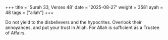 +++
title = 'Surah 33, Verses 48'
date = '2025-08-27'
weight = 3581
ayah = 48
tags = ["allah"]
+++

Do not yield to the disbelievers and the hypocrites. Overlook their annoyances, and put your trust in Allah. For Allah is sufficient as a Trustee of Affairs.